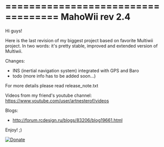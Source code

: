 
===================================
MahoWii rev 2.4 
===================================

Hi guys!

Here is the last revision of my biggest project based on favorite Multiwii project.
In two words: it's pretty stable, improved and extended version of Multiwii.

Changes:
- INS (inertial navigation system) integrated with GPS and Baro
- todo (more info has to be added soon...)

For more details please read release_note.txt


Videos from my friend's youtube channel: 
https://www.youtube.com/user/artnesterof/videos

Blogs:
- http://forum.rcdesign.ru/blogs/83206/blog19661.html

Enjoy! ;)  

[![Donate](https://www.paypalobjects.com/en_US/i/btn/btn_donate_LG.gif)](https://www.paypal.com/cgi-bin/webscr?cmd=_donations&business=NQ6D8YEWUV88S)


